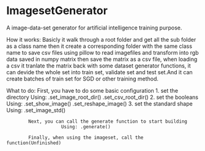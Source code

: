 # ImagesetGenerator
A image-data-set generator for artificial intelligence training purpose.

How it works: Basicly it walk through a root folder and get all the sub folder as a class name
                then it create a corresponding folder with the same class name to save csv files
                using pillow to read imagefiles and transform into rgb data saved in numpy matrix
                then save the matrix as a csv file, when loading a csv it tranlate the matrix back
                with some dataset generator functions, it can devide the whole set into train set,
                validate set and test set.And it can create batches of train set for SGD or other
                training method.

What to do: First, you have to do some basic configuration
            1. set the directory
                    Using: .set_image_root_dir()
                           .set_csv_root_dir()
            2. set the booleans
                    Using: .set_show_image()
                           .set_reshape_image()
            3. set the standard shape
                    Using: .set_image_std()

            Next, you can call the generate function to start building
                        Using: .generate()

            Finally, when using the imageset, call the function(Unfinished)
